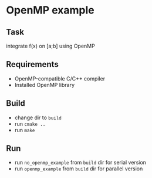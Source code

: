 # OpenMP example

## Task

integrate f(x) on [a;b] using OpenMP

## Requirements

* OpenMP-сompatible C/C++ compiler
* Installed OpenMP library

## Build

* change dir to `build`
* run `cmake ..`
* run `make`

## Run

* run `no_openmp_example` from `build` dir for serial version
* run `openmp_example` from `build` dir for parallel version
